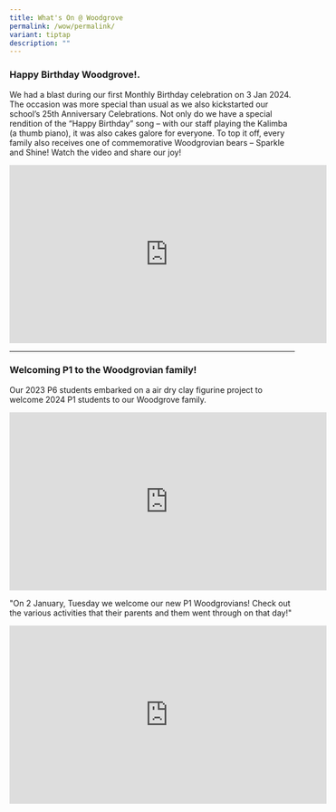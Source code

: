 ```yaml
---
title: What's On @ Woodgrove
permalink: /wow/permalink/
variant: tiptap
description: ""
---
```

<h3><strong>Happy Birthday Woodgrove!.</strong></h3><p>We had a blast during our first Monthly Birthday celebration on 3 Jan 2024. The occasion was more special than usual as we also kickstarted our school’s 25th Anniversary Celebrations. Not only do we have a special rendition of the “Happy Birthday” song – with our staff playing the Kalimba (a thumb piano), it was also cakes galore for everyone. To top it off, every family also receives one of commemorative Woodgrovian bears – Sparkle and Shine! Watch the video and share our joy!</p><div class="iframe-wrapper"><iframe height="315" width="560" allowfullscreen="true" frameborder="0" src="https://www.youtube.com/embed/okIOlc2Zk6k?si=uMjJd1QMEZ3BzmGZ&amp;rel=0"></iframe></div><hr><h3><strong>Welcoming P1 to the Woodgrovian family!</strong></h3><p>Our 2023 P6 students embarked on a air dry clay figurine project to welcome 2024 P1 students to our Woodgrove family.</p><div class="iframe-wrapper"><iframe height="315" width="560" allowfullscreen="true" frameborder="0" src="https://www.youtube.com/embed/5Yy6mIBIGYM?si=y0WK2dBS4EolgeRx&amp;rel=0"></iframe></div><p></p><p>"On 2 January, Tuesday we welcome our new P1 Woodgrovians! Check out the various activities that their parents and them went through on that day!"</p><div class="iframe-wrapper"><iframe height="315" width="560" allowfullscreen="true" frameborder="0" src="https://www.youtube.com/embed/bxpGz2-DeB4"></iframe></div><p></p><p></p>